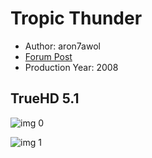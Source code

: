 # Tropic Thunder

* Author: aron7awol
* [Forum Post](https://www.avsforum.com/threads/bass-eq-for-filtered-movies.2995212/post-57967898)
* Production Year: 2008

## TrueHD 5.1

![img 0](https://i.imgur.com/D57mMNY.jpg)

![img 1](https://i.imgur.com/FPLE5jq.png)

